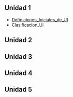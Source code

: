 Unidad 1
--------

-   [Definiciones\_Iniciales\_de\_UI](definiciones-iniciales-de-ui.md)
-   [Clasificacion\_UI](clasificacion-ui.md)

Unidad 2
--------

Unidad 3
--------

Unidad 4
--------

Unidad 5
--------

